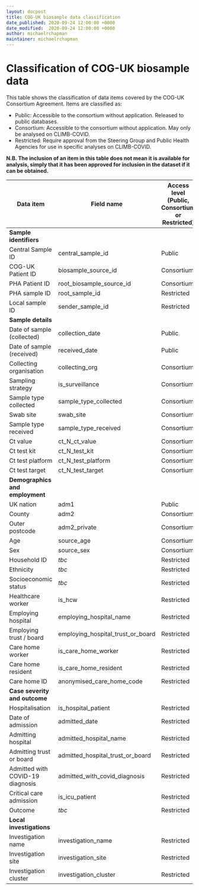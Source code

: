```yaml
---
layout: docpost
title: COG-UK biosample data classification
date_published: 2020-09-24 12:00:00 +0000
date_modified:  2020-09-24 12:00:00 +0000
author: michaelrchapman
maintainer: michaelrchapman
---
```


# Classification of COG-UK biosample data

This table shows the classification of data items covered by the COG-UK Consortium Agreement. Items are classified as:
* Public: Accessible to the consortium without application. Released to public databases.
* Consortium: Accessible to the consortium without application. May only be analysed on CLIMB-COVID.
* Restricted: Require approval from the Steering Group and Public Health Agencies for use in specific analyses on CLIMB-COVID.

**N.B. The inclusion of an item in this table does not mean it is available for analysis, simply that it has been approved for inclusion in the dataset if it can be obtained.**

Data item | Field name |  Access level (Public, Consortium or Restricted)
----------|------------|---------------------------------------------------
**Sample identifiers** | |
Central Sample ID | central_sample_id | Public
COG-UK Patient ID | biosample_source_id | Consortium
PHA Patient ID | root_biosample_source_id | Consortium
PHA sample ID | root_sample_id | Restricted
Local sample ID | sender_sample_id | Restricted
**Sample details** |  | 
Date of sample (collected) | collection_date | Public
Date of sample (received) | received_date | Public
Collecting organisation | collecting_org | Consortium
Sampling strategy | is_surveillance | Consortium
Sample type collected | sample_type_collected | Consortium
Swab site | swab_site | Consortium
Sample type received | sample_type_received | Consortium
Ct value | ct_N_ct_value | Consortium
Ct test kit | ct_N_test_kit | Consortium
Ct test platform | ct_N_test_platform | Consortium
Ct test target | ct_N_test_target | Consortium
**Demographics and employment** |  | 
UK nation | adm1 | Public
County | adm2 | Consortium
Outer postcode | adm2_private | Consortium
Age | source_age | Consortium
Sex | source_sex | Consortium
Household ID | *tbc* | Restricted
Ethnicity | *tbc* | Restricted
Socioeconomic status | *tbc* | Restricted
Healthcare worker | is_hcw | Restricted
Employing hospital | employing_hospital_name | Restricted
Employing trust / board | employing_hospital_trust_or_board | Restricted
Care home worker | is_care_home_worker | Restricted
Care home resident | is_care_home_resident | Restricted
Care home ID | anonymised_care_home_code | Restricted
**Case severity and outcome** |  | 
Hospitalisation | is_hospital_patient | Restricted
Date of admission | admitted_date | Restricted
Admitting hospital | admitted_hospital_name | Restricted
Admitting trust or board | admitted_hospital_trust_or_board | Restricted
Admitted with COVID-19 diagnosis | admitted_with_covid_diagnosis | Restricted
Critical care admission | is_icu_patient | Restricted
Outcome | *tbc* | Restricted
**Local investigations** |  | 
Investigation name | investigation_name | Restricted
Investigation site | investigation_site | Restricted
Investigation cluster | investigation_cluster | Restricted
